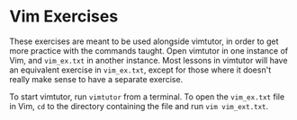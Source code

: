 Vim Exercises
=============

These exercises are meant to be used alongside vimtutor, in order to
get more practice with the commands taught. Open vimtutor in one instance
of Vim, and `vim_ex.txt` in another instance. Most lessons in vimtutor
will have an equivalent exercise in `vim_ex.txt`, except for those where
it doesn't really make sense to have a separate exercise.

To start vimtutor, run `vimtutor` from a terminal. To open the 
`vim_ex.txt` file in Vim, `cd` to the directory containing the file and
run `vim vim_ext.txt`.
